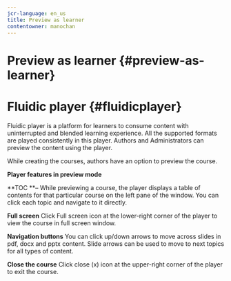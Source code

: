 ```yaml
---
jcr-language: en_us
title: Preview as learner
contentowner: manochan
---
```



# Preview as learner {#preview-as-learner}

# Fluidic player {#fluidicplayer}

Fluidic player is a platform for learners to consume content with uninterrupted and blended learning experience. All the supported formats are played&nbsp;consistently in this player. Authors and Administrators can preview the content using the player.

While creating the courses, authors have an option to preview the course.

**Player features in preview mode**

**TOC **–&nbsp;While previewing a course, the player displays a table of contents for that particular course on the left pane of the window. You can click each topic and navigate to it directly.

**Full screen**&nbsp;Click Full screen icon at the lower-right corner of the player to view the course in full screen window.

**Navigation buttons**&nbsp;You can click up/down arrows to move across slides in pdf, docx and pptx content. Slide arrows can be used to move to next topics for all types of content.

**Close the course**&nbsp;Click close (x) icon at the upper-right corner of the player to exit the course.
